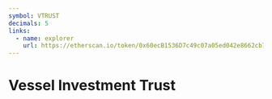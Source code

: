 ```yaml
---
symbol: VTRUST
decimals: 5
links:
  - name: explorer
    url: https://etherscan.io/token/0x60ecB1536D7c49c07a05ed042e8662cb7FA3dD42
---
```


# Vessel Investment Trust

